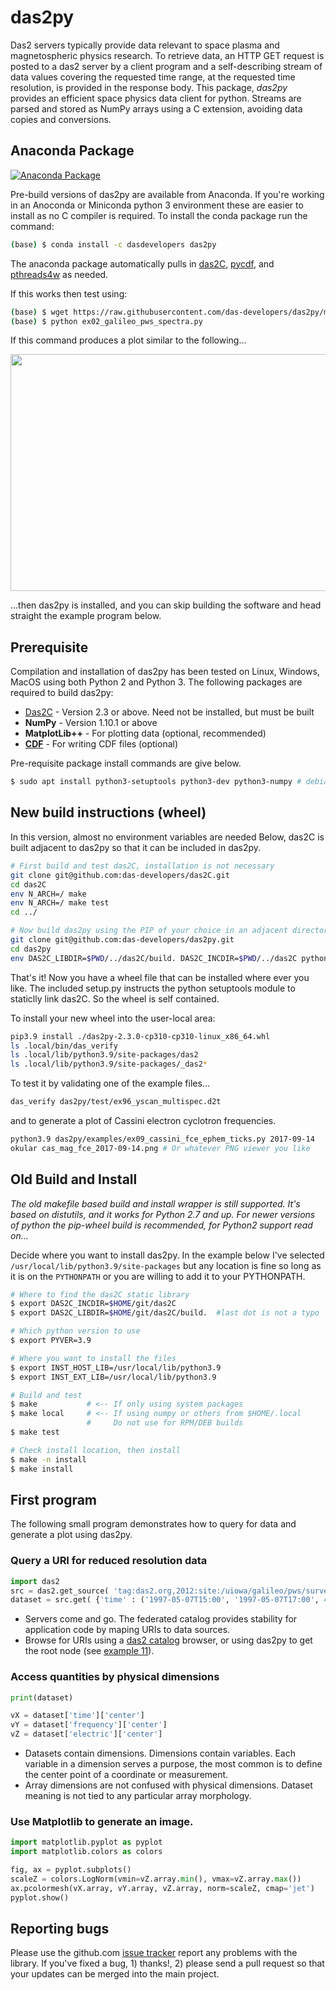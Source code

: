# das2py
Das2 servers typically provide data relevant to space plasma and magnetospheric
physics research. To retrieve data, an HTTP GET request is posted to a das2
server by a client program and a self-describing stream of data values covering
the requested time range, at the requested time resolution, is provided in the
response body. This package, *das2py* provides an efficient space physics data
client for python.  Streams are parsed and stored as NumPy arrays using a C
extension, avoiding data copies and conversions.

## Anaconda Package
[![Anaconda Package](https://anaconda.org/dasdevelopers/das2py/badges/version.svg)](https://anaconda.org/DasDevelopers/das2py)

Pre-build versions of das2py are available from Anaconda.  If you're working in an 
Anoconda or Miniconda python 3 environment these are easier to install as no C 
compiler is required.   To install the conda package run the command:
```bash
(base) $ conda install -c dasdevelopers das2py
```
The anaconda package automatically pulls in [das2C](https://anaconda.org/dasdevelopers/das2c), 
[pycdf](https://anaconda.org/dasdevelopers/pycdf), and [pthreads4w](https://anaconda.org/dasdevelopers/pthreads4w) as needed.

If this works then test using:
```bash
(base) $ wget https://raw.githubusercontent.com/das-developers/das2py/master/examples/ex05_mex_marsis_query_by_angle.py
(base) $ python ex02_galileo_pws_spectra.py
```
If this command produces a plot similar to the following\.\.\.

<img src="https://raw.githubusercontent.com/das-developers/das2py/master/examples/ex05_mex_marsis_query_by_angle.png" width="660" height="379">

\.\.\.then das2py is installed, and you can skip building the software and
head straight the example program below.

## Prerequisite
Compilation and installation of das2py has been tested on Linux, Windows, MacOS using
both Python 2 and Python 3.  The following packages are required to build das2py:

  * [Das2C](https://github.com/das-developers/das2C) - Version 2.3 or above.  Need not be installed, but must be built
  * **NumPy** - Version 1.10.1 or above
  * **MatplotLib++** - For plotting data (optional, recommended)
  * **[CDF](https://spdf.gsfc.nasa.gov/pub/software/cdf/dist/cdf38_1/cdf38_1-dist-cdf.tar.gz)** - For writing CDF files (optional)

Pre-requisite package install commands are give below.
```bash
$ sudo apt install python3-setuptools python3-dev python3-numpy # debian
```

## New build instructions (wheel)

In this version, almost no environment variables are needed  Below, das2C
is built adjacent to das2py so that it can be included in das2py.
```bash
# First build and test das2C, installation is not necessary
git clone git@github.com:das-developers/das2C.git
cd das2C
env N_ARCH=/ make 
env N_ARCH=/ make test
cd ../

# Now build das2py using the PIP of your choice in an adjacent directory
git clone git@github.com:das-developers/das2py.git
cd das2py
env DAS2C_LIBDIR=$PWD/../das2C/build. DAS2C_INCDIR=$PWD/../das2C python3.9 -m build
```
That's it!  Now you have a wheel file that can be installed where ever you
like.  The included setup.py instructs the python setuptools module to staticlly
link das2C. So the wheel is self contained.

To install your new wheel into the user-local area:
```bash
pip3.9 install ./das2py-2.3.0-cp310-cp310-linux_x86_64.whl
ls .local/bin/das_verify
ls .local/lib/python3.9/site-packages/das2
ls .local/lib/python3.9/site-packages/_das2*
```

To test it by validating one of the example files...
```bash
das_verify das2py/test/ex96_yscan_multispec.d2t
```
and to generate a plot of Cassini electron cyclotron frequencies.
```bash
python3.9 das2py/examples/ex09_cassini_fce_ephem_ticks.py 2017-09-14
okular cas_mag_fce_2017-09-14.png # Or whatever PNG viewer you like
```

## Old Build and Install

*The old makefile based build and install wrapper is still supported.  It's 
based on distutils, and it works for Python 2.7 and up.  For newer versions 
of python the pip-wheel build is recommended, for Python2 support read on...*

Decide where you want to install das2py.  In the example below I've selected 
`/usr/local/lib/python3.9/site-packages` but any location is fine so long as
it is on the `PYTHONPATH` or you are willing to add it to your PYTHONPATH.

```bash
# Where to find the das2C static library
$ export DAS2C_INCDIR=$HOME/git/das2C
$ export DAS2C_LIBDIR=$HOME/git/das2C/build.  #last dot is not a typo

# Which python version to use
$ export PYVER=3.9

# Where you want to install the files
$ export INST_HOST_LIB=/usr/local/lib/python3.9
$ export INST_EXT_LIB=/usr/local/lib/python3.9

# Build and test
$ make           # <-- If only using system packages
$ make local     # <-- If using numpy or others from $HOME/.local
                 #     Do not use for RPM/DEB builds
$ make test

# Check install location, then install
$ make -n install
$ make install
```

## First program

The following small program demonstrates how to query for data and generate a plot 
using das2py.

### Query a URI for reduced resolution data
```python
import das2
src = das2.get_source( 'tag:das2.org,2012:site:/uiowa/galileo/pws/survey_electric/das2' )
dataset = src.get( {'time' : ('1997-05-07T15:00', '1997-05-07T17:00', 4.0)} )[0] 
```
  * Servers come and go.  The federated catalog provides stability for 
    application code by maping URIs to data sources.
  * Browse for URIs using a [das2 catalog](https://das2.org/browse) browser,
    or using das2py to get the root node (see [example 11](https://raw.githubusercontent.com/das-developers/das2py/master/examples/ex11_catalog_listings.py)).

### Access quantities by physical dimensions
```python
print(dataset)

vX = dataset['time']['center']
vY = dataset['frequency']['center']
vZ = dataset['electric']['center'] 
```
  * Datasets contain dimensions. Dimensions contain variables. Each variable in a 
    dimension serves a purpose, the most common is to define the center point of a
    coordinate or measurement. 
  * Array dimensions are not confused with physical dimensions. Dataset meaning is
    not tied to any particular array morphology.

### Use Matplotlib to generate an image.
```python
import matplotlib.pyplot as pyplot
import matplotlib.colors as colors

fig, ax = pyplot.subplots()
scaleZ = colors.LogNorm(vmin=vZ.array.min(), vmax=vZ.array.max())
ax.pcolormesh(vX.array, vY.array, vZ.array, norm=scaleZ, cmap='jet')
pyplot.show() 
```
## Reporting bugs
Please use the github.com [issue tracker](https://github.com/das-developers/das2py/issues) 
report any problems with the library.  If you've fixed a bug, 1) thanks!, 2) please send
a pull request so that your updates can be merged into the main project.





